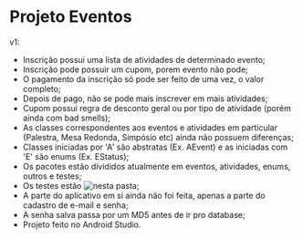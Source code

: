 # Projeto Eventos

v1:

- Inscrição possui uma lista de atividades de determinado evento;
- Inscrição pode possuir um cupom, porem evento não pode;
- O pagamento da inscrição só pode ser feito de uma vez, o valor completo;
- Depois de pago, não se pode mais inscrever em mais atividades;
- Cupom possui regra de desconto geral ou por tipo de atividade (porém ainda com bad smells);
- As classes correspondentes aos eventos e atividades em particular (Palestra, Mesa Redonda, Simpósio etc) ainda não possuem diferenças;
- Classes iniciadas por 'A' são abstratas (Ex. AEvent) e as iniciadas com 'E' são enums (Ex. EStatus);
- Os pacotes estão divididos atualmente em eventos, atividades, enums, outros e testes;
- Os testes estão ![nesta pasta](https://github.com/Spallacety/ProjetoEventos/tree/master/app/src/main/java/br/edu/ifpi/projetoeventos/tests);
- A parte do aplicativo em si ainda não foi feita, apenas a parte do cadastro de e-mail e senha;
- A senha salva passa por um MD5 antes de ir pro database;
- Projeto feito no Android Studio.
